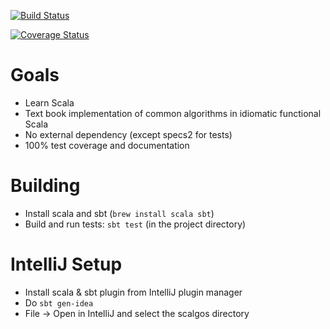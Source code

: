[![Build Status](https://travis-ci.org/pathikrit/scalgos.png)](http://travis-ci.org/pathikrit/scalgos)

[![Coverage Status](https://coveralls.io/repos/pathikrit/scalgos/badge.png)](https://coveralls.io/r/pathikrit/scalgos)

Goals
=====
* Learn Scala
* Text book implementation of common algorithms in idiomatic functional Scala
* No external dependency (except specs2 for tests)
* 100% test coverage and documentation

Building
========
* Install scala and sbt (`brew install scala sbt`)
* Build and run tests: `sbt test` (in the project directory)

IntelliJ Setup
==============
* Install scala & sbt plugin from IntelliJ plugin manager
* Do `sbt gen-idea`
* File -> Open in IntelliJ and select the scalgos directory
